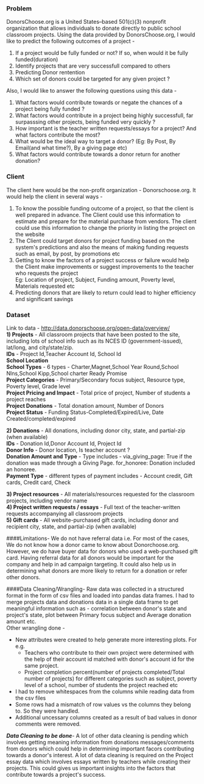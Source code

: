 ### Problem
DonorsChoose.org is a United States–based 501(c)(3) nonprofit organization that allows individuals to donate directly to public school 
classroom projects. Using the data provided by DonorsChoose.org, I would like to predict the following outcomes of a project - <br/>
1) If a project would be fully funded or not? If so, when would it be fully funded(duration)<br/>
2) Identify projects that are very successfull compared to others<br/>
3) Predicting Donor rentention<br/>
4) Which set of donors could be targeted for any given project ? <br/>

Also, I would like to answer the following questions using this data -<br/> 
1) What factors would contribute towards or negate the chances of a project being fully funded ?<br/>
2) What factors would contribute in a project being highly successfull, far surpasssing other projects, being funded very quickly ?<br/>
3) How important is the teacher written requests/essays for a project? And what factors contribute the most?<br/>
4) What would be the ideal way to target a donor? (Eg: By Post, By Email(and what time?), By a giving page etc)<br/>
5) What factors would contribute towards a donor return for another donation?

### Client 
The client here would be the non-profit organization - Donorschoose.org. It would help the client in several ways -<br/> 
1) To know the possible funding outcome of a project, so that the client is well prepared in advance. The Client could use this 
information to estimate and prepare for the material purchase from vendors. The client could use this information to change the priority in listing the project on the website <br/>
2) The Client could target donors for project funding based on the system's predictions and also the means of making funding requests
such as email, by post, by promotions etc <br/>
3) Getting to know the factors of a project success or failure would help the Client make improvements or suggest improvements to 
the teacher who requests the project <br/>
Eg: Location of project, Subject, Funding amount, Poverty level, Materials requested etc<br/>
4) Predicting donors that are likely to return could lead to higher efficiency and significant savings<br/>

### Dataset 
Link to data - http://data.donorschoose.org/open-data/overview/<br/>
**1) Projects** - All classroom projects that have been posted to the site, including lots of school info such as its NCES ID 
(government-issued), lat/long, and city/state/zip.<br/>
**IDs** - Project Id,Teacher Account Id, School Id<br/>
**School Location**<br/>
**School Types** - 6 types - Charter,Magnet,School Year Round,School Nlns,School Kipp,School charter Ready Promise<br/>
**Project Categories** - Primary/Secondary focus subject, Resource type, Poverty level, Grade level<br/>
**Project Pricing and Impact** - Total price of project, Number of students a project reaches<br/>
**Project Donations** - Total donation amount, Number of Donors<br/>
**Project Status** - Funding Status-Completed/Expired/Live, Date Created/completed/expired<br/>

**2) Donations** - All donations, including donor city, state, and partial-zip (when available)<br/>
**IDs** - Donation Id,Donor Account Id, Project Id<br/>
**Donor Info** - Donor location, Is teacher account ?<br/>
**Donation Amount and Type** - Type includes - via_giving_page: True if the donation was made through a Giving Page. for_honoree: Donation included an honoree.<br/>
**Payment Type** - different types of payment includes - Account credit, Gift cards, Credit card, Check<br/>

**3) Project resources** - All materials/resources requested for the classroom projects, including vendor name<br/>
**4) Project written requests / essays** - Full text of the teacher-written requests accompanying all classroom projects<br/>
**5) Gift cards** - All website-purchased gift cards, including donor and recipient city, state, and partial-zip (when available)<br/>

####Limitations-
We do not have referral data i.e. For most of the cases, We do not know how a donor came to know about Donorchoose.org. However, we do have buyer data for donors who used a web-purchased gift card. Having referral data for all donors would be important for the company and help in ad campaign targeting. It could also help us in determining what donors are more likely to return for a donation or refer other donors.

####Data Cleaning/Wrangling-
Raw data was collected in a structured format in the form of csv files and loaded into pandas data frames. I had to merge projects data and donations data in a single data frame to get meaningful information such as - correlation between donor's state and project's state, plot between Primary focus subject and Average donation amount etc.<br/>
Other wrangling done - <br/>
* New attributes were created to help generate more interesting plots. For e.g.<br/>
  * Teachers who contribute to their own project were determined with the help of their account id matched with donor's account id for the same project.<br/>
  * Project completion percent(number of projects completed/Total number of projects) for different categories such as subject, poverty level of a school, number of students the project reached etc <br/>
* I had to remove whitespaces from the columns while reading data from the csv files <br/>
* Some rows had a mismatch of row values vs the columns they belong to. So they were handled.<br/>
* Additional uncessary columns created as a result of bad values in donor comments were removed.<br/>

***Data Cleaning to be done***-
A lot of other data cleaning is pending which involves getting meaning information from donations messages/comments from donors which could help in determining important facors contributing towards a donor's interest. A lot of data cleaning is required on the Project essay data which involves essays written by teachers while creating their projects. This could gives us important insights into the factors that contribute towards a project's success.
